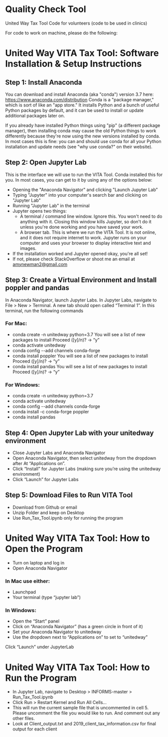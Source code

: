 # Quality Check Tool
United Way Tax Tool Code for volunteers (code to be used in clinics)

For code to work on machine, please do the following:

# United Way VITA Tax Tool: Software Installation & Setup Instructions 
## Step 1: Install Anaconda
You can download and install Anaconda (aka "conda") version 3.7 here:  https://www.anaconda.com/distribution
Conda is a "package manager," which is sort of like an "app store." It installs Python and a bunch of useful Python packages by default, and it can be used to install or update additional packages later on.

If you already have installed Python things using "pip" (a different package manager), then installing conda may cause the old Python things to work differently because they're now using the new versions installed by conda. In most cases this is fine: you can and should use conda for all your Python installation and update needs (see "why use conda?" on their website).

## Step 2: Open Jupyter Lab
This is the interface we will use to run the VITA Tool. Conda installed this for you. In most cases, you can get to it by using any of the options below:
- Opening the "Anaconda Navigator" and clicking "Launch Jupyter Lab"
- Typing "Jupyter" into your computer's search bar and clicking on "Jupyter Lab"
- Running "Jupyter Lab" in the terminal
- Jupyter opens two things:
  * A terminal / command line window. Ignore this. You won't need to do anything with it. Closing this window kills Jupyter, so don't do it unless you're done working and you have saved your work.
  * A browser tab. This is where we run the VITA Tool. It is not online, and it does not require internet to work. Jupyter runs on your computer and uses your browser to display interactive text and images. 
- If the installation worked and Jupyter opened okay, you're all set!
- If not, please check StackOverflow or shoot me an email at amynewman2@gmail.com

## Step 3: Create a Virtual Environment and Install poppler and pandas
In Anaconda Navigator, launch Jupyter Labs.
In Jupyter Labs, navigate to File > New > Terminal. A new tab should open called “Terminal 1”. In this terminal, run the following commands

### For Mac:
- conda create -n unitedway python=3.7
	You will see a list of new packages to install
	Proceed ([y]/n)?  → “y”
- conda activate unitedway
- conda config --add channels conda-forge
- conda install poppler
You will see a list of new packages to install
Proceed ([y]/n)? → “y”
- conda install pandas
	You will see a list of new packages to install
	Proceed ([y]/n)? → “y”

### For Windows:
- conda create -n unitedway python=3.7
- conda activate unitedway
- conda config --add channels conda-forge
- conda install -c conda-forge poppler
- conda install pandas

## Step 4: Open Jupyter Lab with your unitedway environment

- Close Jupyter Labs and Anaconda Navigator
- Open Anaconda Navigator, then select unitedway from the dropdown after At “Applications on”. 
- Click “Install” for  Jupyter Labs (making sure you’re using the unitedway environment)
- Click “Launch” for Jupyter Labs

## Step 5: Download Files to Run VITA Tool
- Download from Github or email
- Unzip Folder and keep on Desktop
- Use Run_Tax_Tool.ipynb only for running the program


# United Way VITA Tax Tool: How to Open the Program
- Turn on laptop and log in
- Open Anaconda Navigator

### In Mac use either:
- Launchpad
- Your terminal (type “jupyter lab”)

### In Windows:
- Open the “Start” panel
- Click on “Anaconda Navigator” (has a green circle in front of it)
- Set your Anaconda Navigator to unitedway
- Use the dropdown next to “Applications on” to set to “unitedway”

Click “Launch” under JupyterLab

# United Way VITA Tax Tool: How to Run the Program

- In Jupyter Lab, navigate to  Desktop > INFORMS-master > Run_Tax_Tool.ipynb
- Click Run > Restart Kernel and Run All Cells…
- This will run the current sample file that is uncommented in cell 5. Please uncomment the file you would like to run. And comment out any other files.
- Look at Client_output.txt and 2019_client_tax_information.csv for final output for each client


